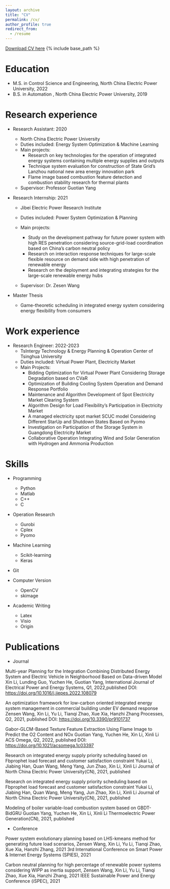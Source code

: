 ```yaml
---
layout: archive
title: "CV"
permalink: /cv/
author_profile: true
redirect_from:
  - /resume
---
```

[Download CV here](https://github.com/Dichter97/AcademicPage/files/CV.pdf)
{% include base_path %}


Education
======
* M.S. in Control Science and Engineering, North China Electric Power University, 2022
* B.S. in Automation , North China Electric Power University, 2019

Research experience
======
* Research Assistant: 2020
  * North China Electric Power University
  * Duties included: Energy System Optimization & Machine Learning
  * Main projects:
    * Research on key technologies for the operation of integrated energy systems containing
multiple energy supplies and outputs
    * Technique system evaluation for construction of State Grid’s Lanzhou national new area
energy innovation park
    * Flame image based combustion feature detection and combustion stability research for
thermal plants
  * Supervisor: Professor Guotian Yang

* Research Internship: 2021
  * Jibei Electric Power Research Institute
  * Duties included: Power System Optimization & Planning
  * Main projects:
    * Study on the development pathway for future power system with high RES penetration
considering source-grid-load coordination based on China’s carbon neutral policy 
    * Research on interaction response techniques for large-scale flexible resource on demand
side with high penetration of renewable energy
    * Research on the deployment and integrating strategies for the large-scale renewable energy
hubs

  * Supervisor: Dr. Zesen Wang
  
* Master Thesis
  * Game-theoretic scheduling in integrated energy system considering energy flexibility from
consumers



Work experience
======
* Research Engineer: 2022-2023
  * TsIntergy Technology & Energy Planning & Operation Center of Tsinghua University
  * Duties included: Virtual Power Plant, Electricity Market
  * Main Projects:
    * Bidding Optimization for Virtual Power Plant Considering Storage Degradation based on CVaR
    * Optimization of Building Cooling System Operation and Demand Response Portfolio
    * Maintenance and Algorithm Development of Spot Electricity Market Clearing System
    * Algorithm Design for Load Flexibility’s Participation in Electricity Market
    * A managed electricity spot market SCUC model Considering Different StarUp and Shutdown States Based on Pyomo
    * Investigation on Participation of the Storage System in Guangdong Electricity Market
    * Collaborative Operation Integrating Wind and Solar Generation with Hydrogen and Ammonia Production


  
Skills
======
* Programming
  * Python
  * Matlab
  * C++
  * C
* Operation Research
  * Gurobi
  * Cplex
  * Pyomo
* Machine Learning
  * Scikit-learning
  * Keras

* Git

* Computer Version
  * OpenCV
  * skimage

* Academic Writing
  * Latex
  * Visio
  * Origin

Publications
======
* Journal

Multi-year Planning for the Integration Combining Distributed Energy System and Electric Vehicle in Neighborhood Based on Data-driven Model
Xin Li, Lunding Guo, Yuchen He, Guotian Yang,
International Journal of Electrical Power and Energy Systems, Q1, 2022,published
DOI: https://doi.org/10.1016/j.ijepes.2022.108079

An optimization framework for low-carbon oriented integrated energy system management in commercial building under EV demand response
Zensen Wang, Xin Li, Yu Li, Tianqi Zhao, Xue Xia, Hanzhi Zhang
Processes, Q2, 2021, published
DOI: https://doi.org/10.3390/pr9101737

Gabor-GLCM-Based Texture Feature Extraction Using Flame Image to Predict the O2 Content and NOx
Guotian Yang, Yuchen He, Xin Li, Xinli Li
ACS Omega, Q2, 2022, published
DOI: https://doi.org/10.1021/acsomega.1c03397

Research on integrated energy supply priority scheduling based on Fbprophet load forecast and
customer satisfaction constraint
Yukai Li, Jiabing Han, Quan Wang, Meng Yang, Jun Zhao, Xin Li, Xinli Li
Journal of North China Electric Power University(CN), 2021, published

Research on integrated energy supply priority scheduling based on Fbprophet load forecast and
customer satisfaction constraint
Yukai Li, Jiabing Han, Quan Wang, Meng Yang, Jun Zhao, Xin Li, Xinli Li
Journal of North China Electric Power University(CN), 2021, published

Modeling of boiler variable-load combustion system based on GBDT-BidGRU
Guotian Yang, Yuchen He, Xin Li, Xinli Li
Thermoelectric Power Generation(CN), 2021, published

* Conference

Power system evolutionary planning based on LHS-kmeans method for generating future load scenarios, Zensen Wang, Xin Li, Yu Li, Tianqi Zhao, Xue Xia, Hanzhi Zhang, 2021 3rd International
Conference on Smart Power & Internet Energy Systems (SPIES), 2021

Carbon neutral planning for high percentage of renewable power systems considering WIPP as inertia support, Zensen Wang, Xin Li, Yu Li, Tianqi Zhao, Xue Xia, Hanzhi Zhang, 2021 IEEE
Sustainable Power and Energy Conference (iSPEC), 2021

